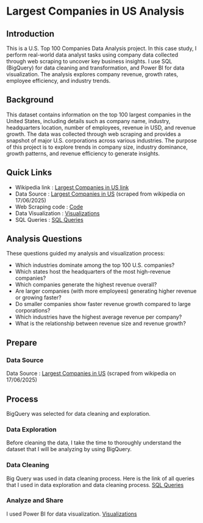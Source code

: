# Largest Companies in US Analysis
## Introduction
This is a U.S. Top 100 Companies Data Analysis project. In this case study, I perform real-world data analyst tasks using company data collected through web scraping to uncover key business insights. I use SQL (BigQuery) for data cleaning and transformation, and Power BI for data visualization. The analysis explores company revenue, growth rates, employee efficiency, and industry trends.
## Background
This dataset contains information on the top 100 largest companies in the United States, including details such as company name, industry, headquarters location, number of employees, revenue in USD, and revenue growth. The data was collected through web scraping and provides a snapshot of major U.S. corporations across various industries. The purpose of this project is to explore trends in company size, industry dominance, growth patterns, and revenue efficiency to generate insights.
## Quick Links
- Wikipedia link : [Largest Companies in US link](https://en.wikipedia.org/wiki/List_of_largest_companies_in_the_United_States_by_revenue)
- Data Source : [Largest Companies in US](largest_companies_US.csv) (scraped from wikipedia on 17/06/2025)
- Web Scraping code : [Code](WebscrapingCode.py)
- Data Visualization : [Visualizations](Visualizations.md)
- SQL Queries : [SQL Queries](SQL-Queries.sql)
## Analysis Questions
These questions guided my analysis and visualization process:
- Which industries dominate among the top 100 U.S. companies?
- Which states host the headquarters of the most high-revenue companies?
- Which companies generate the highest revenue overall?
- Are larger companies (with more employees) generating higher revenue or growing faster?
- Do smaller companies show faster revenue growth compared to large corporations?
- Which industries have the highest average revenue per company?
- What is the relationship between revenue size and revenue growth?
## Prepare
### Data Source
Data Source : [Largest Companies in US](Data.md) (scraped from wikipedia on 17/06/2025)
## Process
BigQuery was selected for data cleaning and exploration.
### Data Exploration
Before cleaning the data, I take the time to thoroughly understand the dataset that I will be analyzing by using BigQuery.
### Data Cleaning
Big Query was used in data cleaning process. Here is the link of all queries that I used in data exploration and data cleaning process. [SQL Queries](SQL-Queries.sql)
### Analyze and Share
I used Power BI for data visualization. [Visualizations](Visualizations.md)

